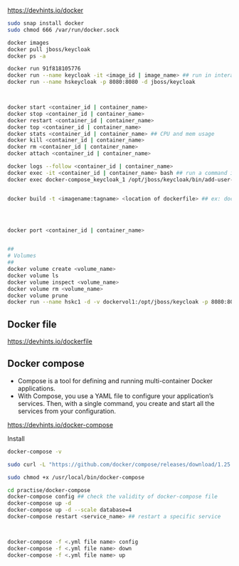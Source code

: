 https://devhints.io/docker

```sh
sudo snap install docker
sudo chmod 666 /var/run/docker.sock 

docker images 
docker pull jboss/keycloak
docker ps -a

docker run 91f818105776
docker run --name keycloak -it <image_id | image_name> ## run in interactive mode
docker run --name hskeycloak -p 8080:8080 -d jboss/keycloak



docker start <container_id | container_name>
docker stop <container_id | container_name>
docker restart <container_id | container_name>
docker top <container_id | container_name>
docker stats <container_id | container_name> ## CPU and mem usage
docker kill <container_id | container_name>
docker rm <container_id | container_name>
docker attach <container_id | container_name> 

docker logs --follow <container_id | container_name>
docker exec -it <container_id | container_name> bash ## run a command in a running container
docker exec docker-compose_keycloak_1 /opt/jboss/keycloak/bin/add-user-keycloak.sh -u admin -p admin


docker build -t <imagename:tagname> <location of dockerfile> ## ex: docker build --tag demoimg:1.0 Dockerfile




docker port <container_id | container_name>


##
# Volumes
##
docker volume create <volume_name>
docker volume ls
docker volume inspect <volume_name>
docker volume rm <volume_name>
docker volume prune 
docker run --name hskc1 -d -v dockervol1:/opt/jboss/keycloak -p 8080:8080 91f818105776

```

## Docker file

https://devhints.io/dockerfile


## Docker compose

- Compose is a tool for defining and running multi-container Docker applications.
- With Compose, you use a YAML file to configure your application’s services. Then, with a single command, you create and start all the services from your configuration.

https://devhints.io/docker-compose

Install

```sh
docker-compose -v

sudo curl -L "https://github.com/docker/compose/releases/download/1.25.3/docker-compose-$(uname -s)-$(uname -m)" -o /usr/local/bin/docker-compose

sudo chmod +x /usr/local/bin/docker-compose
```

```sh
cd practise/docker-compose
docker-compose config ## check the validity of docker-compose file
docker-compose up -d
docker-compose up -d --scale database=4
docker-compose restart <service_name> ## restart a specific service



docker-compose -f <.yml file name> config
docker-compose -f <.yml file name> down
docker-compose -f <.yml file name> up
```